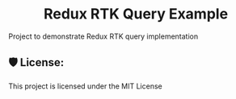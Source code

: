 <h1 align="center" id="title">Redux RTK Query Example</h1>

<p id="description">Project to demonstrate Redux RTK query implementation</p>

<h2>🛡️ License:</h2>

This project is licensed under the MIT License
